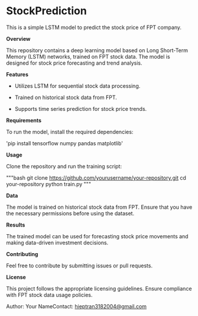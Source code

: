# StockPrediction
This is a simple LSTM model to predict the stock price of FPT company.


**Overview**

This repository contains a deep learning model based on Long Short-Term Memory (LSTM) networks, trained on FPT stock data. The model is designed for stock price forecasting and trend analysis.


**Features**

 - Utilizes LSTM for sequential stock data processing.

 - Trained on historical stock data from FPT.

 - Supports time series prediction for stock price trends.


**Requirements**

To run the model, install the required dependencies:

'pip install tensorflow numpy pandas matplotlib'

**Usage**

Clone the repository and run the training script:

"""bash
git clone https://github.com/yourusername/your-repository.git
cd your-repository
python train.py
"""

**Data**

The model is trained on historical stock data from FPT. Ensure that you have the necessary permissions before using the dataset.


**Results**

The trained model can be used for forecasting stock price movements and making data-driven investment decisions.


**Contributing**

Feel free to contribute by submitting issues or pull requests.


**License**

This project follows the appropriate licensing guidelines. Ensure compliance with FPT stock data usage policies.

Author: Your NameContact: hieptran3182004@gmail.com


